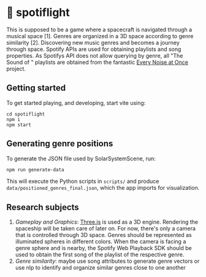 # 🚀 spotiflight

This is supposed to be a game where a spacecraft is navigated through a musical space [1]. Genres are organized in a 3D space according to genre similarity [2]. Discovering new music genres and becomes a journey through space. Spotify APIs are used for obtaining playlists and song properties.  As Spotifys API does not allow querying by genre, all "The Sound of <genre>" playlists are obtained from the fantastic [Every Noise at Once](https://everynoise.com) project. 

## Getting started
To get started playing, and developing, start vite using: 
```
cd spotiflight
npm i
npm start
```

## Generating genre positions

To generate the JSON file used by SolarSystemScene, run:

```bash
npm run generate-data
```

This will execute the Python scripts in `scripts/` and produce `data/positioned_genres_final.json`, which the app imports for visualization.

## Research subjects
1. *Gameplay and Graphics*: [Three.js](https://threejs.org) is used as a 3D engine. Rendering the spaceship will be taken care of later on. For now, there's only a camera that is controlled through 3D space. Genres should be represented as illuminated spheres in different colors. When the camera is facing a genre sphere and is nearby, the Spotify Web Playback SDK should be used to obtain the first song of the playlist of the respective genre.
2. *Genre similarity*: maybe use song attributes to generate genre vectors or use nlp to identify and organize similar genres close to one another